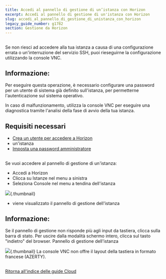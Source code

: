 ```yaml
---
title: Accedi al pannello di gestione di un’istanza con Horizon
excerpt: Accedi al pannello di gestione di un'istanza con Horizon
slug: accedi_al_pannello_di_gestione_di_unistanza_con_horizon
legacy_guide_number: g1782
section: Gestione da Horizon
---
```



## 
Se non riesci ad accedere alla tua istanza a causa di una configurazione errata o un'interruzione del servizio SSH, puoi rieseguirne la configurazione utilizzando la console VNC.

## Informazione:
Per eseguire questa operazione, è necessario configurare una password per un utente di sistema già definito sull'istanza, per permetterne l'autenticazione sul sistema operativo.

In caso di malfunzionamento, utilizza la console VNC per eseguire una diagnostica tramite l'analisi della fase di avvio della tua istanza.


## Requisiti necessari

- [Crea un utente per accedere a Horizon]({legacy}1773)
- un'istanza
- [Imposta una password amministratore]({legacy}1786)




## 
Se vuoi accedere al pannello di gestione di un'istanza:


- Accedi a Horizon
- Clicca su Istanze nel menu a sinistra
- Seleziona Console nel menu a tendina dell'istanza



![](images/img_2658.jpg){.thumbnail}

- viene visualizzato il pannello di gestione dell'istanza



## Informazione:
Se il pannello di gestione non risponde più agli input da tastiera, clicca sulla barra di stato.
Per uscire dalla modalità schermo intero, clicca sul tasto "indietro" del browser.
Pannello di gestione dell'istanza

![](images/img_2657.jpg){.thumbnail}
La console VNC non offre il layout della tastiera in formato francese (AZERTY).


## 
[Ritorna all'indice delle guide Cloud]({legacy}1785)

